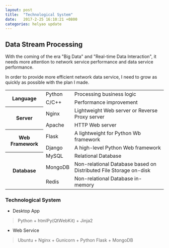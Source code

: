 ```yaml
---
layout: post
title:  "Technological System"
date:   2017-2-25 16:10:21 +0800
categories: helyao update
---
```


## Data Stream Processing

With the coming of the era "Big Data" and "Real-time Data Interaction", 
it needs more attention to network service performance and data service performance. 

In order to provide more efficient network data service, 
I need to grow as quickly as possible with the plan I made. 

<table>
    <tr>
        <th rowspan="2">Language</th>
        <td>Python</td>
        <td>Processing business logic</td>
    </tr>
    <tr>
        <td>C/C++</td>
        <td>Performance improvement</td>
    </tr>
    <tr>
        <th rowspan="2">Server</th>
        <td>Nginx</td>
        <td>Lightweight Web server or Reverse Proxy server</td>
    </tr>
    <tr>
        <td>Apache</td>
        <td>HTTP Web server</td>
    </tr>
    <tr>
        <th rowspan="2">Web Framework</th>
        <td>Flask</td>
        <td>A lightweight for Python Wb framework</td>
    </tr>
    <tr>
        <td>Django</td>
        <td>A high-level Python Web framework</td>
    </tr>
    <tr>
        <th rowspan="3">Database</th>
        <td>MySQL</td>
        <td>Relational Database</td>
    </tr>
    <tr>
        <td>MongoDB</td>
        <td>Non-relational Database based on Distributed File Storage on-disk</td>
    </tr>
    <tr>
        <td>Redis</td>
        <td>Non-relational Database in-memory</td>
    </tr>
</table>

### Technological System

- Desktop App
> Python + htmlPy(QtWebKit) + Jinja2

- Web Service
> Ubuntu + Nginx + Gunicorn + Python Flask + MongoDB 

